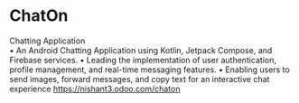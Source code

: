 # ChatOn
Chatting Application  
• An Android Chatting Application using Kotlin, Jetpack Compose, and Firebase services.
• Leading the implementation of user authentication, profile management, and real-time messaging features.
• Enabling users to send images, forward messages, and copy text for an interactive chat experience
https://nishant3.odoo.com/chaton
